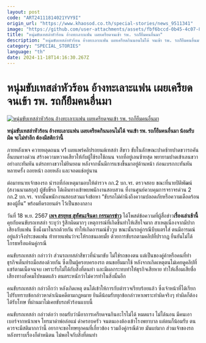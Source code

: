 ```yaml
---
layout: post
code: "ART24111814021YVY9I"
origin_url: "https://www.khaosod.co.th/special-stories/news_9511341"
image: "https://github.com/user-attachments/assets/fbf6bccd-0b45-4c07-86e0-64b11ef4cecb"
title: "หนุ่มขับเทสล่าหัวร้อน อ้างทะเลาะแฟน เผยเครียดจนเข้า รพ. รถก็ยืมคนอื่นมา"
description: "หนุ่มขับเทสล่าหัวร้อน อ้างทะเลาะแฟน เผยเครียดกินนอนไม่ได้ จนเข้า รพ. รถก็ยืมคนอื่นมา น้อมรับผิด จะไม่ทำอีก ต้องมีสติกว่านี้"
category: "SPECIAL_STORIES"
language: "th"
date: 2024-11-18T14:16:30.267Z
---
```


# หนุ่มขับเทสล่าหัวร้อน อ้างทะเลาะแฟน เผยเครียดจนเข้า รพ. รถก็ยืมคนอื่นมา

[![หนุ่มขับเทสล่าหัวร้อน อ้างทะเลาะแฟน เผยเครียดจนเข้า รพ. รถก็ยืมคนอื่นมา](https://www.khaosod.co.th/wpapp/uploads/2024/11/tesla-1.jpg "หนุ่มขับเทสล่าหัวร้อน อ้างทะเลาะแฟน เผยเครียดจนเข้า รพ. รถก็ยืมคนอื่นมา")](https://www.khaosod.co.th/wpapp/uploads/2024/11/tesla-1.jpg)

**หนุ่มขับเทสล่าหัวร้อน อ้างทะเลาะแฟน เผยเครียดกินนอนไม่ได้ จนเข้า รพ. รถก็ยืมคนอื่นมา น้อมรับผิด จะไม่ทำอีก ต้องมีสติกว่านี้**

ภายหลังเพจ ควายหลุดถนน v1 เผยแพร่คลิปรถยนต์เทสล่า สีขาว ขับในลักษณะปาดซ้ายปาดขวารถคันอื่นบนทางด่วน สร้างความหวาดเสียวให้กับผู้ใช้รถใช้ถนน จากที่อยู่เลนซ้ายสุด พยายามปาดเข้าเลนขวาอย่างกะทันหัน แต่รถทางขวาไม่ยินยอม หลังจากนั้นมีการแซงขึ้นมาอยู่ด้านหน้า ก่อนเบรกกะทันหันหลายครั้ง ถอยหน้า ถอยหลัง และจอดแช่อยู่นาน

ต่อมาทนายเจ้าของรถ นำรถที่ก่อเหตุมามอบให้ตำรวจ กก.2 บก.จร. ตรวจสอบ ขณะที่นายปิติพัฒน์ (สงวนนามสกุล) ผู้ขับขี่รถ ได้เดินทางเข้าพบพนักงานสอบสวน ที่งานศูนย์ควบคุมการจราจรด่วน 2 กก.2 บก.จร. จากนั้นพนักงานสอบสวนแจ้งข้อหา “ขับรถไม่คำนึงถึงความปลอดภัยหรือความเดือดร้อนของผู้อื่น” พร้อมยึดรถยนต์ฯ ไว้เป็นของกลาง

วันที่ 18 พ.ย. 2567 [**เพจ สรยุทธ สุทัศนะจินดา กรรมกรข่าว**](https://www.facebook.com/sorrayuth9115?__cft__[0]=AZWymjMa-tsRPpKgiY--BC1TLvXc0w5B8-9DZUZ5b7Db05rSERHdLpKY0IoOO6zaRNBEqSCswwHeUTukj6VvAu4_mnZTKuqycPa-vY0PNTYc_MDpycmWFcZLFoO8nnWsgJ20ZpMfLm9l17hHPTIikd1ywTnLMixR6F7PnYvQERcHS50AxhOSwe-ibAMXDDbXs_4&__tn__=-UC%2CP-R) ได้โพสต์ข้อความที่ผู้สื่อข่าว**เรื่องเล่าเช้านี้**คุยกับคนขับรถเทสล่า ระบุว่า รู้สึกผิดมากๆ เหตุการณ์ที่เกิดขึ้นทำให้เสียใจมาก สาเหตุเนื่องจากมีปากเสียงกับแฟน ซึ่งนั่งมาในรถด้วยกัน ทำให้เกิดอารมณ์ชั่ววูบ ขณะนั้นรถคู่กรณีบีบแตรใส่ ตนมีอารมณ์อยู่แล้วจึงประชดแฟน ท้าทายแฟนว่าจะให้รถชนเลยมั้ย ด้วยการขับรถตามคลิปที่ปรากฏ ยืนยันไม่ได้โกรธหรือแค้นคู่กรณี

คนขับรถเทสล่า กล่าวว่า ส่วนรถเทสล่าสีขาวที่นำมาขับ ไม่ใช่รถของตน แต่เป็นของคู่ค้าหรือคนที่ทำธุรกิจเต็นท์รถมือสองด้วยกัน ซึ่งเป็นผู้ครอบครองรถ ตนขอยืมมาใช้ หลังจากเกิดเหตุตนไม่เคยดูคลิปที่แชร์ตามเน็ตจนจบ เพราะรับไม่ได้กับสิ่งที่ตนทำ และมีผลกระทบทำให้ธุรกิจเสียหาย ทำให้เสื่อมเสียชื่อเสียงทางสังคมไปหมดแล้ว ตนตระหนักว่าไม่ควรทำในสิ่งนั้นอีก

คนขับรถเทสล่า กล่าวอีกว่า หลังเกิดเหตุ ตนได้เข้าให้การกับตำรวจเรียบร้อยแล้ว ซึ่งเจ้าหน้าที่ได้เรียกไปรับทราบข้อกล่าวหาดำเนินคดีตามกฎหมาย ยินดีน้อมรับทุกข้อกล่าวหาเพราะทำผิดจริงๆ ทำผิดก็ต้องได้รับโทษ ที่ผ่านมาไม่เคยขับรถหัวร้อนแบบนี้

คนขับรถเทสล่า กล่าวต่อว่า ยอมรับว่ามีอาการเครียดจนกินอะไรไม่ได้ หมดแรง ไม่ได้นอน มีคนเอาเบอร์จากหน้าเพจ โทรมาด่าพ่อล่อแม่ ด่าครอบครัว จนตนเองต้องเข้าโรงพยาบาล แต่ตนก็น้อมรับ ตนควรจะมีสติมากกว่านี้ อยากจะขอโทษทุกคนที่เกี่ยวข้อง รวมถึงคู่กรณีด้วย มันแย่มาก ส่วนเจ้าของรถหลังทราบเรื่องก็ตำหนิตน ไม่พอใจกับสิ่งที่ตนทำ